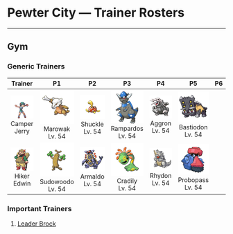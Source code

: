 # Pewter City — Trainer Rosters

---

## Gym


### Generic Trainers

| Trainer | P1 | P2 | P3 | P4 | P5 | P6 |
|:-------:|:--:|:--:|:--:|:--:|:--:|:--:|
| ![Camper Jerry](../../assets/trainers/camper.png "Camper Jerry")<br>Camper Jerry | ![Marowak](../../assets/sprites/marowak/front.gif "Marowak")<br>Marowak<br>Lv. 54 | ![Shuckle](../../assets/sprites/shuckle/front.gif "Shuckle")<br>Shuckle<br>Lv. 54 | ![Rampardos](../../assets/sprites/rampardos/front.gif "Rampardos")<br>Rampardos<br>Lv. 54 | ![Aggron](../../assets/sprites/aggron/front.gif "Aggron")<br>Aggron<br>Lv. 54 | ![Bastiodon](../../assets/sprites/bastiodon/front.gif "Bastiodon")<br>Bastiodon<br>Lv. 54 |
| ![Hiker Edwin](../../assets/trainers/hiker.png "Hiker Edwin")<br>Hiker Edwin | ![Sudowoodo](../../assets/sprites/sudowoodo/front.gif "Sudowoodo")<br>Sudowoodo<br>Lv. 54 | ![Armaldo](../../assets/sprites/armaldo/front.gif "Armaldo")<br>Armaldo<br>Lv. 54 | ![Cradily](../../assets/sprites/cradily/front.gif "Cradily")<br>Cradily<br>Lv. 54 | ![Rhydon](../../assets/sprites/rhydon/front.gif "Rhydon")<br>Rhydon<br>Lv. 54 | ![Probopass](../../assets/sprites/probopass/front.gif "Probopass")<br>Probopass<br>Lv. 54 |


### Important Trainers

1. [Leader Brock](important_trainers.md#leader-brock)
